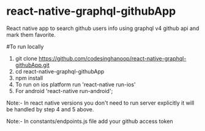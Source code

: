 # react-native-graphql-githubApp
React native app to search github users info using graphql v4 github api and mark them favorite.

#To run locally
1. git clone https://github.com/codesinghanoop/react-native-graphql-githubApp.git
2. cd react-native-graphql-githubApp
3. npm install
4. To run on ios platform run 'react-native run-ios'
5. For android 'react-native run-android';

Note:- In react native versions you don't need to run server explicitly it will be handled by step 4 and 5 above.

Note:- In constants/endpoints.js file add your github access token
